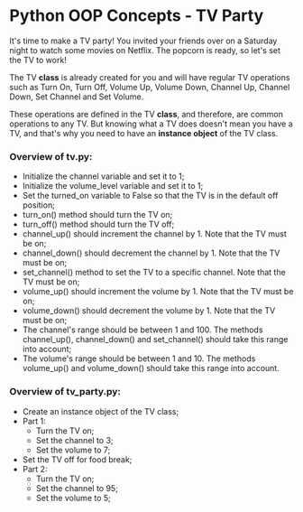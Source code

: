 # Python OOP Concepts - TV Party

It's time to make a TV party! You invited your friends over on a Saturday night to watch some movies on Netflix. The popcorn is ready, so let's set the TV to work!

The TV **class** is already created for you and will have regular TV operations such as Turn On, Turn Off, Volume Up, Volume Down, Channel Up, Channel Down, Set Channel and Set Volume.

These operations are defined in the TV **class**, and therefore, are common operations to any TV. But knowing what a TV does doesn't mean you have a TV, and that's why you need to have an **instance object** of the TV class.

### Overview of tv.py:
- Initialize the channel variable and set it to 1;
- Initialize the volume_level variable and set it to 1;
- Set the turned_on variable to False so that the TV is in the default off position;
- turn_on() method should turn the TV on;
- turn_off() method should turn the TV off;
- channel_up() should increment the channel by 1. Note that the TV must be on;
- channel_down() should decrement the channel by 1. Note that the TV must be on;
- set_channel() method to set the TV to a specific channel. Note that the TV must be on;
- volume_up() should increment the volume by 1. Note that the TV must be on;
- volume_down() should decrement the volume by 1. Note that the TV must be on;
- The channel's range should be between 1 and 100. The methods channel_up(), channel_down() and set_channel() should take this range into account;
- The volume's range should be between 1 and 10. The methods volume_up() and volume_down() should take this range into account.

### Overview of tv_party.py:
- Create an instance object of the TV class;
- Part 1:
  - Turn the TV on;
  - Set the channel to 3;
  - Set the volume to 7;
- Set the TV off for food break;
- Part 2:
    - Turn the TV on;
    - Set the channel to 95;
    - Set the volume to 5;
